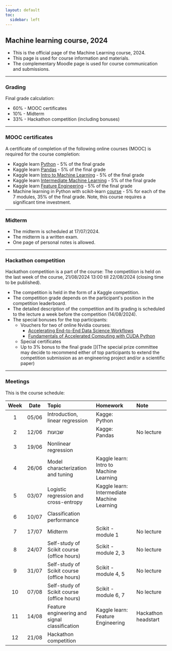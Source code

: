 ```yaml
---
layout: default
toc:
  sidebar: left
---
```


## Machine learning course, 2024
* This is the official page of the Machine Learning course, 2024. 
* This page is used for course information and materials.
* The complementary Moodle page is used for course communication and submissions. 

---
### Grading
Final grade calculation:
* 60% - MOOC certificates
* 10% - Midterm
* 33% - Hackathon competition (including bonuses)

---

### MOOC certificates
A certificate of completion of the following online courses (MOOC) is required for the course completion:
* Kaggle learn [Python](https://www.kaggle.com/learn/python) - 5% of the final grade
* Kaggle learn [Pandas](https://www.kaggle.com/learn/pandas) - 5% of the final grade
* Kaggle learn [Intro to Machine Learning](https://www.kaggle.com/learn/intro-to-machine-learning) - 5% of the final grade
* Kaggle learn [Intermediate Machine Learning](https://www.kaggle.com/learn/intermediate-machine-learning) - 5% of the final grade
* Kaggle learn [Feature Engineering](https://www.kaggle.com/learn/feature-engineering) - 5% of the final grade
* Machine learning in Python with scikit-learn [course](https://www.fun-mooc.fr/en/courses/machine-learning-python-scikit-learn/) - 5% for each of the 7 modules, 35% of the final grade. Note, this course requires a significant time investment.

---

### Midterm
* The midterm is scheduled at 17/07/2024. 
* The midterm is a written exam. 
* One page of personal notes is allowed.

---

### Hackathon competition
Hackathon competition is a part of the course:
The competition is held on the last week of the course, 21/08/2024 13:00 till 22/08/2024 (closing time to be published).
* The competition is held in the form of a Kaggle competition.
* The competition grade depends on the participant's position in the competition leaderboard.
* The detailed description of the competition and its grading is scheduled to the lecture a week before the competition (14/08/2024).
* The special bonuses for the top participants:
  * Vouchers for two of online Nvidia courses:
    * [Accelerating End-to-End Data Science Workflows](https://courses.nvidia.com/courses/course-v1:DLI+S-DS-01+V1/)
    * [Fundamentals of Accelerated Computing with CUDA Python](https://courses.nvidia.com/courses/course-v1:DLI+C-AC-02+V1/)
  * Special certificates
  * Up to 3% bonus to the final grade
[](The special prize committee may decide to recommend either of top participants to extend the competition submission as an engineering project and/or a scientific paper)

---

### Meetings
This is the course schedule: 

| Week | Date  | Topic                                         | Homework                                    | Note                |
|:----:|:-----:|:----------------------------------------------|:--------------------------------------------|:--------------------|
|  1   | 05/06 | Introduction, linear regression               | Kagge: Python                               |                     |
|  2   | 12/06 | שבועות                                        | Kagge: Pandas                               | No lecture          |
|  3   | 19/06 | Nonlinear regression                          |                                             |                     |
|  4   | 26/06 | Model characterization and tuning             | Kaggle learn: Intro to Machine Learning     |                     |
|  5   | 03/07 | Logistic regression and cross-entropy         | Kaggle learn: Intermediate Machine Learning |                     |
|  6   | 10/07 | Classification performance                    |                                             |                     |
|  7   | 17/07 | Midterm                                       | Scikit - module 1                           | No lecture          |
|  8   | 24/07 | Self-study of Scikit course (office hours)    | Scikit - module 2, 3                        | No lecture          |
|  9   | 31/07 | Self-study of Scikit course (office hours)    | Scikit - module 4, 5                        | No lecture          |
|  10  | 07/08 | Self-study of Scikit course (office hours)    | Scikit - module 6, 7                        | No lecture          |
|  11  | 14/08 | Feature engineering and signal classification | Kaggle learn: Feature Engineering           | Hackathon headstart |
|  12  | 21/08 | Hackathon competition                         |                                             |                     |
